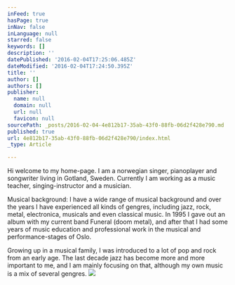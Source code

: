 ```yaml
---
inFeed: true
hasPage: true
inNav: false
inLanguage: null
starred: false
keywords: []
description: ''
datePublished: '2016-02-04T17:25:06.485Z'
dateModified: '2016-02-04T17:24:50.395Z'
title: ''
author: []
authors: []
publisher:
  name: null
  domain: null
  url: null
  favicon: null
sourcePath: _posts/2016-02-04-4e812b17-35ab-43f0-88fb-06d2f428e790.md
published: true
url: 4e812b17-35ab-43f0-88fb-06d2f428e790/index.html
_type: Article

---
```

Hi welcome to my home-page. I am a norwegian singer, pianoplayer and songwriter living in Gotland, Sweden. Currently I am working as a music teacher, singing-instructor and a musician. 

Musical background: I have a wide range of musical background and over the years I have experienced all kinds of gengres, including jazz, rock, metal, electronica, musicals and even classical music. In 1995 I gave out an album with my current band Funeral (doom metal), and after that I had some years of music education and professional work in the musical and performance-stages of Oslo. 

Growing up in a musical family, I was introduced to a lot of pop and rock from an early age. The last decade jazz has become more and more important to me, and I am mainly focusing on that, although my own music is a mix of several gengres. ![](https://the-grid-user-content.s3-us-west-2.amazonaws.com/75f7bddf-2192-42c4-ad2e-f6fd2777cfaf.jpg)